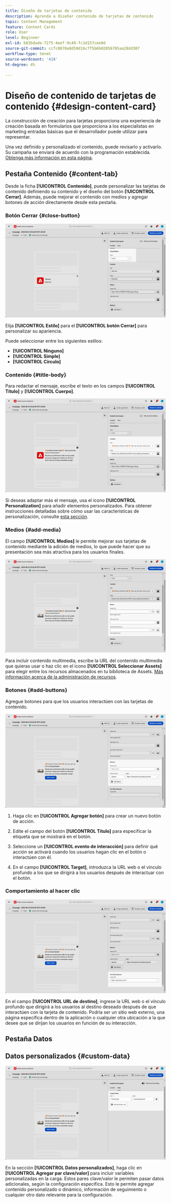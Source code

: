 ```yaml
---
title: Diseño de tarjetas de contenido
description: Aprenda a diseñar contenido de tarjetas de contenido
topic: Content Management
feature: Content Cards
role: User
level: Beginner
exl-id: b83bdade-7275-4eef-9c49-fc1d157cee0d
source-git-commit: ccfc0870a8d59d16c7f5b6b02856785aa28dd307
workflow-type: tm+mt
source-wordcount: '418'
ht-degree: 4%

---
```


# Diseño de contenido de tarjetas de contenido {#design-content-card}

La construcción de creación para tarjetas proporciona una experiencia de creación basada en formularios que proporciona a los especialistas en marketing entradas básicas que el desarrollador puede utilizar para representar.

Una vez definido y personalizado el contenido, puede revisarlo y activarlo. Su campaña se enviará de acuerdo con la programación establecida. [Obtenga más información en esta página](../campaigns/review-activate-campaign.md).

## Pestaña Contenido {#content-tab}

Desde la ficha **[!UICONTROL Contenido]**, puede personalizar las tarjetas de contenido definiendo su contenido y el diseño del botón **[!UICONTROL Cerrar]**. Además, puede mejorar el contenido con medios y agregar botones de acción directamente desde esta pestaña.

### Botón Cerrar {#close-button}

![](assets/content-card-design-1.png)

Elija **[!UICONTROL Estilo]** para el **[!UICONTROL botón Cerrar]** para personalizar su apariencia.

Puede seleccionar entre los siguientes estilos:

* **[!UICONTROL Ninguno]**
* **[!UICONTROL Simple]**
* **[!UICONTROL Círculo]**

### Contenido {#title-body}

Para redactar el mensaje, escribe el texto en los campos **[!UICONTROL Título]** y **[!UICONTROL Cuerpo]**.

![](assets/content-card-design-2.png)

Si deseas adaptar más el mensaje, usa el icono **[!UICONTROL Personalization]** para añadir elementos personalizados. Para obtener instrucciones detalladas sobre cómo usar las características de personalización, consulte [esta sección](../personalization/personalize.md).

<!--
+++More options with advanced formatting

If the **[!UICONTROL Advanced formatting mode]** is switched on, you can choose for your **[!UICONTROL Header]** and **[!UICONTROL Body]**:

* the **[!UICONTROL Font]**
* the **[!UICONTROL Pt size]**
* the **[!UICONTROL Font Color]**
* the **[!UICONTROL Alignment]**
+++
-->

### Medios {#add-media}

El campo **[!UICONTROL Medios]** le permite mejorar sus tarjetas de contenido mediante la adición de medios, lo que puede hacer que su presentación sea más atractiva para los usuarios finales.

![](assets/content-card-design-3.png)

Para incluir contenido multimedia, escribe la URL del contenido multimedia que quieras usar o haz clic en el icono **[!UICONTROL Seleccionar Assets]** para elegir entre los recursos almacenados en tu biblioteca de Assets. [Más información acerca de la administración de recursos](../integrations/assets.md).

<!--
+++More options with advanced formatting

If the **[!UICONTROL Advanced formatting mode]** is switched on, you can add an **[!UICONTROL Alternative text]** for screen reading applications and another asset in the **[!UICONTROL Dark Mode Media URL]** field.

+++
-->

### Botones {#add-buttons}

Agregue botones para que los usuarios interactúen con las tarjetas de contenido.

![](assets/content-card-design-4.png)

1. Haga clic en **[!UICONTROL Agregar botón]** para crear un nuevo botón de acción.

1. Edite el campo del botón **[!UICONTROL Título]** para especificar la etiqueta que se mostrará en el botón.

1. Seleccione un **[!UICONTROL evento de interacción]** para definir qué acción se activará cuando los usuarios hagan clic en el botón o interactúen con él.

1. En el campo **[!UICONTROL Target]**, introduzca la URL web o el vínculo profundo a los que se dirigirá a los usuarios después de interactuar con el botón.

<!--
+++More options with advanced formatting

If the **[!UICONTROL Advanced formatting mode]** is switched on, you can choose for your **[!UICONTROL Buttons]**:

* the **[!UICONTROL Font]**
* the **[!UICONTROL Pt size]**
* the **[!UICONTROL Font Color]**
* the **[!UICONTROL Alignment]**

+++
-->

### Comportamiento al hacer clic

![](assets/content-card-design-5.png)

En el campo **[!UICONTROL URL de destino]**, ingrese la URL web o el vínculo profundo que dirigirá a los usuarios al destino deseado después de que interactúen con la tarjeta de contenido. Podría ser un sitio web externo, una página específica dentro de la aplicación o cualquier otra ubicación a la que desee que se dirijan los usuarios en función de su interacción.

## Pestaña Datos

## Datos personalizados {#custom-data}

![](assets/content-card-design-6.png)

En la sección **[!UICONTROL Datos personalizados]**, haga clic en **[!UICONTROL Agregar par clave/valor]** para incluir variables personalizadas en la carga. Estos pares clave/valor le permiten pasar datos adicionales, según la configuración específica. Esto le permite agregar contenido personalizado o dinámico, información de seguimiento o cualquier otro dato relevante para la configuración.
